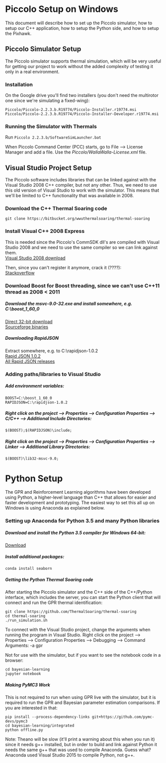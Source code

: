 # Piccolo Setup on Windows
This document will describe how to set up the Piccolo simulator, how to setup
our C++ application, how to setup the Python side, and how to setup the
Pixhawk.

## Piccolo Simulator Setup
The Piccolo simulator supports thermal simulation, which will be very useful
for getting our project to work without the added complexity of testing it only
in a real environment.

### Installation
On the Google drive you'll find two installers (you don't need the multirotor
one since we're simulating a fixed-wing):

    Piccolo/Piccolo-2.2.3.b.R19774/Piccolo-Installer.r19774.msi
    Piccolo/Piccolo-2.2.3.b.R19774/Piccolo-Installer-Developer.r19774.msi

### Running the Simulator with Thermals
Run `Piccolo 2.2.3.b/SoftwareSimLauncher.bat`

When Piccolo Command Center (PCC) starts, go to File --> License Manager and add
a file. Use the *Piccolo/WallaWalla-License.xml* file.

## Visual Studio Project Setup
The Piccolo software includes libraries that can be linked against with the
Visual Studio 2008 C++ compiler, but not any other. Thus, we need to use this
old version of Visual Studio to work with the simulator. This means that we'll
be limited to C++ functionality that was available in 2008.

### Download the C++ Thermal Soaring code

    git clone https://bitbucket.org/wwuthermalsoaring/thermal-soaring

### Install Visual C++ 2008 Express
This is needed since the Piccolo's CommSDK dll's are compiled with Visual
Studio 2008 and we need to use the same compiler so we can link against them.  
[Visual Studio 2008 download](https://go.microsoft.com/?linkid=7729279)

Then, since you can't register it anymore, crack it (????):  
[Stackoverflow](http://stackoverflow.com/a/30540370)

### Download Boost for Boost threading, since we can't use C++11 thread as 2008 < 2011
##### Download the msvc-9.0-32.exe and install somewhere, e.g. C:\boost\_1\_60\_0
[Direct 32-bit download](https://sourceforge.net/projects/boost/files/boost-binaries/1.60.0/boost_1_60_0-msvc-9.0-32.exe/download)  
[Sourceforge binaries](https://sourceforge.net/projects/boost/files/boost-binaries/1.60.0/)

##### Downloading RapidJSON
Extract somewhere, e.g. to C:\rapidjson-1.0.2  
[Rapid JSON 1.0.2](https://github.com/miloyip/rapidjson/archive/v1.0.2.zip)  
[All Rapid JSON releases](https://github.com/miloyip/rapidjson/releases)

### Adding paths/libraries to Visual Studio
##### Add environment variables:

    BOOST=C:\boost_1_60_0
    RAPIDJSON=C:\rapidjson-1.0.2

##### Right click on the project --> Properties --> Configuration Properties --> C/C++ --> Additional Include Directories:

    $(BOOST);$(RAPIDJSON)\include;

##### Right click on the project --> Properties --> Configuration Properties --> Linker --> Additional Library Directories:

    $(BOOST)\lib32-msvc-9.0; 

# Python Setup

The GPR and Reinforcement Learning algorithms have been developed using Python,
a higher-level language than C++ that allows for easier and faster development
and prototyping. The easiest way to set this all up on Windows is using
Anaconda as explained below.

### Setting up Anaconda for Python 3.5 and many Python libraries
##### Download and install the Python 3.5 compiler for Windows 64-bit:

[Download](https://www.continuum.io/downloads)

##### Install additional packages:

    conda install seaborn

##### Getting the Python Thermal Soaring code
After starting the Piccolo simulator and the C++ side of the C++/Python
interface, which includes the server, you can start the Python client that will
connect and run the GPR thermal identification:

    git clone https://github.com/ThermalSoaring/thermal-soaring
    cd thermal-soaring
    ./run_simulation.sh

To connect with the Visual Studio project, change the arguments when running
the program in Visual Studio.  Right click on the project --> Properties -->
Configuration Properties --> Debugging --> Command Arguments: -a gpr

Not for use with the simulator, but if you want to see the notebook code in a
browser:

    cd bayesian-learning
    jupyter notebook

##### Making PyMC3 Work
This is not required to run when using GPR live with the simulator, but it is
required to run the GPR and Bayesian parameter estimation comparisons. If you
are interested in that:

    pip install --process-dependency-links git+https://github.com/pymc-devs/pymc3
    cd bayesian-learning/integrated
    python offline.py

Note: Theano will be slow (it'll print a warning about this when you run it)
since it needs g++ installed, but in order to build and link against Python it
needs the same g++ that was used to compile Anaconda. Guess what? Anaconda used
Visual Studio 2015 to compile Python, not g++. 
